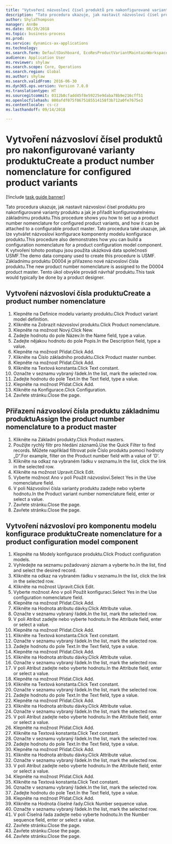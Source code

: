 ```yaml
--- 
title: "Vytvoření názvosloví čísel produktů pro nakonfigurované varianty produktu"
description: "Tato procedura ukazuje, jak nastavit názvosloví čísel produktu pro nakonfigurované varianty produktu a jak je přiřadit konfigurovatelnému základnímu produktu."
author: ShylaThompson
manager: AnnBe
ms.date: 08/29/2018
ms.topic: business-process
ms.prod: 
ms.service: dynamics-ax-applications
ms.technology: 
ms.search.form: DefaultDashboard, EcoResProductVariantMaintainWorkspace, EcoResNomenclature, EcoResProductListPage, EcoResProductDetails, PCProductConfigurationModelListPage, PCProductConfigurationModelDetails
audience: Application User
ms.reviewer: shylaw
ms.search.scope: Core, Operations
ms.search.region: Global
ms.author: shylaw
ms.search.validFrom: 2016-06-30
ms.dyn365.ops.version: Version 7.0.0
ms.translationtype: HT
ms.sourcegitcommit: 0312b8cfadd45f8e59225e9daba78b9e216cff51
ms.openlocfilehash: 800afdf075f0675185514158f3b712a0fe7675e3
ms.contentlocale: cs-cz
ms.lasthandoff: 09/14/2018

---
```

# <a name="create-a-product-number-nomenclature-for-configured-product-variants"></a><span data-ttu-id="a8812-103">Vytvoření názvosloví čísel produktů pro nakonfigurované varianty produktu</span><span class="sxs-lookup"><span data-stu-id="a8812-103">Create a product number nomenclature for configured product variants</span></span>

[!include [task guide banner](../../includes/task-guide-banner.md)]

<span data-ttu-id="a8812-104">Tato procedura ukazuje, jak nastavit názvosloví čísel produktu pro nakonfigurované varianty produktu a jak je přiřadit konfigurovatelnému základnímu produktu.</span><span class="sxs-lookup"><span data-stu-id="a8812-104">This procedure shows you how to set up a product number nomenclature for configured product variants, and how it can be attached to a configurable product master.</span></span> <span data-ttu-id="a8812-105">Tato procedura také ukazuje, jak lze vytvářet názvosloví konfigurace komponenty modelu konfigurace produktu.</span><span class="sxs-lookup"><span data-stu-id="a8812-105">This procedure also demonstrates how you can build a configuration nomenclature for a product configuration model component.</span></span> <span data-ttu-id="a8812-106">K vytvoření tohoto postupu jsou použita ukázková data společnosti USMF.</span><span class="sxs-lookup"><span data-stu-id="a8812-106">The demo data company used to create this procedure is USMF.</span></span> <span data-ttu-id="a8812-107">Základnímu produktu D0004 je přiřazeno nové názvosloví čísla produktu.</span><span class="sxs-lookup"><span data-stu-id="a8812-107">The new product number nomenclature is assigned to the D0004 product master.</span></span> <span data-ttu-id="a8812-108">Tento úkol obvykle provádí návrhář produktu.</span><span class="sxs-lookup"><span data-stu-id="a8812-108">This task would typically be done by a product designer.</span></span>


## <a name="create-a-product-number-nomenclature"></a><span data-ttu-id="a8812-109">Vytvoření názvosloví čísla produktu</span><span class="sxs-lookup"><span data-stu-id="a8812-109">Create a product number nomenclature</span></span>
1. <span data-ttu-id="a8812-110">Klepněte na Definice modelu varianty produktu.</span><span class="sxs-lookup"><span data-stu-id="a8812-110">Click Product variant model definition.</span></span>
2. <span data-ttu-id="a8812-111">Klikněte na Zobrazit názvosloví produktu.</span><span class="sxs-lookup"><span data-stu-id="a8812-111">Click Product nomenclature.</span></span>
3. <span data-ttu-id="a8812-112">Klepněte na možnost Nový.</span><span class="sxs-lookup"><span data-stu-id="a8812-112">Click New.</span></span>
4. <span data-ttu-id="a8812-113">Zadejte hodnotu do pole Název.</span><span class="sxs-lookup"><span data-stu-id="a8812-113">In the Name field, type a value.</span></span>
5. <span data-ttu-id="a8812-114">Zadejte nějakou hodnotu do pole Popis.</span><span class="sxs-lookup"><span data-stu-id="a8812-114">In the Description field, type a value.</span></span>
6. <span data-ttu-id="a8812-115">Klepněte na možnost Přidat.</span><span class="sxs-lookup"><span data-stu-id="a8812-115">Click Add.</span></span>
7. <span data-ttu-id="a8812-116">Klikněte na Číslo základního produktu.</span><span class="sxs-lookup"><span data-stu-id="a8812-116">Click Product master number.</span></span>
8. <span data-ttu-id="a8812-117">Klepněte na možnost Přidat.</span><span class="sxs-lookup"><span data-stu-id="a8812-117">Click Add.</span></span>
9. <span data-ttu-id="a8812-118">Klikněte na Textová konstanta.</span><span class="sxs-lookup"><span data-stu-id="a8812-118">Click Text constant.</span></span>
10. <span data-ttu-id="a8812-119">Označte v seznamu vybraný řádek.</span><span class="sxs-lookup"><span data-stu-id="a8812-119">In the list, mark the selected row.</span></span>
11. <span data-ttu-id="a8812-120">Zadejte hodnotu do pole Text.</span><span class="sxs-lookup"><span data-stu-id="a8812-120">In the Text field, type a value.</span></span>
12. <span data-ttu-id="a8812-121">Klepněte na možnost Přidat.</span><span class="sxs-lookup"><span data-stu-id="a8812-121">Click Add.</span></span>
13. <span data-ttu-id="a8812-122">Klikněte na Konfigurace.</span><span class="sxs-lookup"><span data-stu-id="a8812-122">Click Configuration.</span></span>
14. <span data-ttu-id="a8812-123">Zavřete stránku.</span><span class="sxs-lookup"><span data-stu-id="a8812-123">Close the page.</span></span>

## <a name="assign-the-product-number-nomenclature-to-a-product-master"></a><span data-ttu-id="a8812-124">Přiřazení názvosloví čísla produktu základnímu produktu</span><span class="sxs-lookup"><span data-stu-id="a8812-124">Assign the product number nomenclature to a product master</span></span>
1. <span data-ttu-id="a8812-125">Klikněte na Základní produkty.</span><span class="sxs-lookup"><span data-stu-id="a8812-125">Click Product masters.</span></span>
2. <span data-ttu-id="a8812-126">Použijte rychlý filtr pro hledání záznamů.</span><span class="sxs-lookup"><span data-stu-id="a8812-126">Use the Quick Filter to find records.</span></span> <span data-ttu-id="a8812-127">Můžete například filtrovat pole Číslo produktu pomocí hodnoty „D“.</span><span class="sxs-lookup"><span data-stu-id="a8812-127">For example, filter on the Product number field with a value of 'D'.</span></span>
3. <span data-ttu-id="a8812-128">Klikněte na odkaz na vybraném řádku v seznamu.</span><span class="sxs-lookup"><span data-stu-id="a8812-128">In the list, click the link in the selected row.</span></span>
4. <span data-ttu-id="a8812-129">Klikněte na možnost Upravit.</span><span class="sxs-lookup"><span data-stu-id="a8812-129">Click Edit.</span></span>
5. <span data-ttu-id="a8812-130">Vyberte možnost Ano v poli Použít názvosloví.</span><span class="sxs-lookup"><span data-stu-id="a8812-130">Select Yes in the Use nomenclature field.</span></span>
6. <span data-ttu-id="a8812-131">V poli Názvosloví čísla varianty produktu zadejte nebo vyberte hodnotu.</span><span class="sxs-lookup"><span data-stu-id="a8812-131">In the Product variant number nomenclature field, enter or select a value.</span></span>
7. <span data-ttu-id="a8812-132">Zavřete stránku.</span><span class="sxs-lookup"><span data-stu-id="a8812-132">Close the page.</span></span>
8. <span data-ttu-id="a8812-133">Zavřete stránku.</span><span class="sxs-lookup"><span data-stu-id="a8812-133">Close the page.</span></span>

## <a name="create-nomenclature-for-a-product-configuration-model-component"></a><span data-ttu-id="a8812-134">Vytvoření názvosloví pro komponentu modelu konfigurace produktu</span><span class="sxs-lookup"><span data-stu-id="a8812-134">Create nomenclature for a product configuration model component</span></span>
1. <span data-ttu-id="a8812-135">Klepněte na Modely konfigurace produktu.</span><span class="sxs-lookup"><span data-stu-id="a8812-135">Click Product configuration models.</span></span>
2. <span data-ttu-id="a8812-136">Vyhledejte na seznamu požadovaný záznam a vyberte ho.</span><span class="sxs-lookup"><span data-stu-id="a8812-136">In the list, find and select the desired record.</span></span>
3. <span data-ttu-id="a8812-137">Klikněte na odkaz na vybraném řádku v seznamu.</span><span class="sxs-lookup"><span data-stu-id="a8812-137">In the list, click the link in the selected row.</span></span>
4. <span data-ttu-id="a8812-138">Klikněte na možnost Upravit.</span><span class="sxs-lookup"><span data-stu-id="a8812-138">Click Edit.</span></span>
5. <span data-ttu-id="a8812-139">Vyberte možnost Ano v poli Použít konfiguraci.</span><span class="sxs-lookup"><span data-stu-id="a8812-139">Select Yes in the Use configuration nomenclature field.</span></span>
6. <span data-ttu-id="a8812-140">Klepněte na možnost Přidat.</span><span class="sxs-lookup"><span data-stu-id="a8812-140">Click Add.</span></span>
7. <span data-ttu-id="a8812-141">Klikněte na Hodnota atributu dávky.</span><span class="sxs-lookup"><span data-stu-id="a8812-141">Click Attribute value.</span></span>
8. <span data-ttu-id="a8812-142">Označte v seznamu vybraný řádek.</span><span class="sxs-lookup"><span data-stu-id="a8812-142">In the list, mark the selected row.</span></span>
9. <span data-ttu-id="a8812-143">V poli Atribut zadejte nebo vyberte hodnotu.</span><span class="sxs-lookup"><span data-stu-id="a8812-143">In the Attribute field, enter or select a value.</span></span>
10. <span data-ttu-id="a8812-144">Klepněte na možnost Přidat.</span><span class="sxs-lookup"><span data-stu-id="a8812-144">Click Add.</span></span>
11. <span data-ttu-id="a8812-145">Klikněte na Textová konstanta.</span><span class="sxs-lookup"><span data-stu-id="a8812-145">Click Text constant.</span></span>
12. <span data-ttu-id="a8812-146">Označte v seznamu vybraný řádek.</span><span class="sxs-lookup"><span data-stu-id="a8812-146">In the list, mark the selected row.</span></span>
13. <span data-ttu-id="a8812-147">Zadejte hodnotu do pole Text.</span><span class="sxs-lookup"><span data-stu-id="a8812-147">In the Text field, type a value.</span></span>
14. <span data-ttu-id="a8812-148">Klepněte na možnost Přidat.</span><span class="sxs-lookup"><span data-stu-id="a8812-148">Click Add.</span></span>
15. <span data-ttu-id="a8812-149">Klikněte na Hodnota atributu dávky.</span><span class="sxs-lookup"><span data-stu-id="a8812-149">Click Attribute value.</span></span>
16. <span data-ttu-id="a8812-150">Označte v seznamu vybraný řádek.</span><span class="sxs-lookup"><span data-stu-id="a8812-150">In the list, mark the selected row.</span></span>
17. <span data-ttu-id="a8812-151">V poli Atribut zadejte nebo vyberte hodnotu.</span><span class="sxs-lookup"><span data-stu-id="a8812-151">In the Attribute field, enter or select a value.</span></span>
18. <span data-ttu-id="a8812-152">Klepněte na možnost Přidat.</span><span class="sxs-lookup"><span data-stu-id="a8812-152">Click Add.</span></span>
19. <span data-ttu-id="a8812-153">Klikněte na Textová konstanta.</span><span class="sxs-lookup"><span data-stu-id="a8812-153">Click Text constant.</span></span>
20. <span data-ttu-id="a8812-154">Označte v seznamu vybraný řádek.</span><span class="sxs-lookup"><span data-stu-id="a8812-154">In the list, mark the selected row.</span></span>
21. <span data-ttu-id="a8812-155">Zadejte hodnotu do pole Text.</span><span class="sxs-lookup"><span data-stu-id="a8812-155">In the Text field, type a value.</span></span>
22. <span data-ttu-id="a8812-156">Klepněte na možnost Přidat.</span><span class="sxs-lookup"><span data-stu-id="a8812-156">Click Add.</span></span>
23. <span data-ttu-id="a8812-157">Klikněte na Hodnota atributu dávky.</span><span class="sxs-lookup"><span data-stu-id="a8812-157">Click Attribute value.</span></span>
24. <span data-ttu-id="a8812-158">Označte v seznamu vybraný řádek.</span><span class="sxs-lookup"><span data-stu-id="a8812-158">In the list, mark the selected row.</span></span>
25. <span data-ttu-id="a8812-159">V poli Atribut zadejte nebo vyberte hodnotu.</span><span class="sxs-lookup"><span data-stu-id="a8812-159">In the Attribute field, enter or select a value.</span></span>
26. <span data-ttu-id="a8812-160">Klepněte na možnost Přidat.</span><span class="sxs-lookup"><span data-stu-id="a8812-160">Click Add.</span></span>
27. <span data-ttu-id="a8812-161">Klikněte na Textová konstanta.</span><span class="sxs-lookup"><span data-stu-id="a8812-161">Click Text constant.</span></span>
28. <span data-ttu-id="a8812-162">Označte v seznamu vybraný řádek.</span><span class="sxs-lookup"><span data-stu-id="a8812-162">In the list, mark the selected row.</span></span>
29. <span data-ttu-id="a8812-163">Zadejte hodnotu do pole Text.</span><span class="sxs-lookup"><span data-stu-id="a8812-163">In the Text field, type a value.</span></span>
30. <span data-ttu-id="a8812-164">Klepněte na možnost Přidat.</span><span class="sxs-lookup"><span data-stu-id="a8812-164">Click Add.</span></span>
31. <span data-ttu-id="a8812-165">Klikněte na Hodnota atributu dávky.</span><span class="sxs-lookup"><span data-stu-id="a8812-165">Click Attribute value.</span></span>
32. <span data-ttu-id="a8812-166">Označte v seznamu vybraný řádek.</span><span class="sxs-lookup"><span data-stu-id="a8812-166">In the list, mark the selected row.</span></span>
33. <span data-ttu-id="a8812-167">V poli Atribut zadejte nebo vyberte hodnotu.</span><span class="sxs-lookup"><span data-stu-id="a8812-167">In the Attribute field, enter or select a value.</span></span>
34. <span data-ttu-id="a8812-168">Klepněte na možnost Přidat.</span><span class="sxs-lookup"><span data-stu-id="a8812-168">Click Add.</span></span>
35. <span data-ttu-id="a8812-169">Klikněte na Textová konstanta.</span><span class="sxs-lookup"><span data-stu-id="a8812-169">Click Text constant.</span></span>
36. <span data-ttu-id="a8812-170">Označte v seznamu vybraný řádek.</span><span class="sxs-lookup"><span data-stu-id="a8812-170">In the list, mark the selected row.</span></span>
37. <span data-ttu-id="a8812-171">Zadejte hodnotu do pole Text.</span><span class="sxs-lookup"><span data-stu-id="a8812-171">In the Text field, type a value.</span></span>
38. <span data-ttu-id="a8812-172">Klepněte na možnost Přidat.</span><span class="sxs-lookup"><span data-stu-id="a8812-172">Click Add.</span></span>
39. <span data-ttu-id="a8812-173">Klikněte na Hodnota číselné řady.</span><span class="sxs-lookup"><span data-stu-id="a8812-173">Click Number sequence value.</span></span>
40. <span data-ttu-id="a8812-174">Označte v seznamu vybraný řádek.</span><span class="sxs-lookup"><span data-stu-id="a8812-174">In the list, mark the selected row.</span></span>
41. <span data-ttu-id="a8812-175">V poli Číselná řada zadejte nebo vyberte hodnotu.</span><span class="sxs-lookup"><span data-stu-id="a8812-175">In the Number sequence field, enter or select a value.</span></span>
42. <span data-ttu-id="a8812-176">Zavřete stránku.</span><span class="sxs-lookup"><span data-stu-id="a8812-176">Close the page.</span></span>
43. <span data-ttu-id="a8812-177">Zavřete stránku.</span><span class="sxs-lookup"><span data-stu-id="a8812-177">Close the page.</span></span>
44. <span data-ttu-id="a8812-178">Zavřete stránku.</span><span class="sxs-lookup"><span data-stu-id="a8812-178">Close the page.</span></span>


